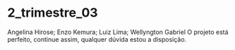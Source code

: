 # 2_trimestre_03
Angelina Hirose; Enzo Kemura; Luiz Lima; Wellyngton Gabriel
O projeto está perfeito, continue assim, qualquer dúvida estou a disposição. 
